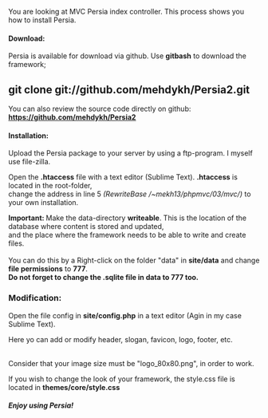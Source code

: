 You are looking at MVC Persia index controller.
This process shows you how to install Persia.

<h4>Download:</h4>

Persia is available for download via github. Use <b>gitbash</b> to download the framework;

<h2>git clone git://github.com/mehdykh/Persia2.git</h2>


You can also review the source code directly on github: <b>https://github.com/mehdykh/Persia2</b>

<h4>Installation:</h4>

Upload the Persia package to your server by using a ftp-program. I myself use file-zilla.

Open the <b>.htaccess</b> file with a text editor (Sublime Text). <b>.htaccess</b> is located in the root-folder,
<br>change the address in line 5 <i>(RewriteBase /~mekh13/phpmvc/03/mvc/)</i> to your own installation.

<b>Important: </b>Make the data-directory <b>writeable</b>. This is the location of the database where content is stored and updated,
<br>and the place where the framework needs to be able to write and create files. 
<br>
<br>You can do this by a Right-click on the folder "data" in <b>site/data</b> and change <b>file permissions</b> to <b>777</b>. 
<br><b>Do not forget to change the .sqlite file in data to 777 too.</b>
<p>

<h3>Modification:</h3>

Open the file config in <b>site/config.php</b> in a text editor (Agin in my case Sublime Text).

Here yo can add or modify header, slogan, favicon, logo, footer, etc.

<br>Consider that your image size must be "logo_80x80.png", in order to work. 

If you wish to change the look of your framework, the style.css file is located in <b>themes/core/style.css</b>

<h5>Enjoy using Persia!</h5>
